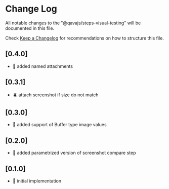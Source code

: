 # Change Log

All notable changes to the "@qavajs/steps-visual-testing" will be documented in this file.

Check [Keep a Changelog](http://keepachangelog.com/) for recommendations on how to structure this file.

## [0.4.0]
- :rocket: added named attachments

## [0.3.1]
- :beetle: attach screenshot if size do not match

## [0.3.0]
- :rocket: added support of Buffer type image values

## [0.2.0]
- :rocket: added parametrized version of screenshot compare step

## [0.1.0]
- :rocket: initial implementation
